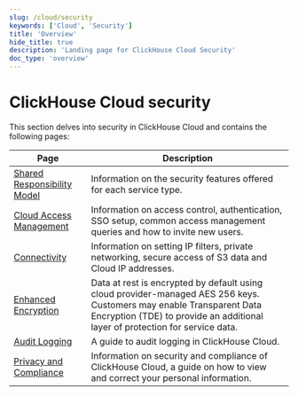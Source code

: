 ```yaml
---
slug: /cloud/security
keywords: ['Cloud', 'Security']
title: 'Overview'
hide_title: true
description: 'Landing page for ClickHouse Cloud Security'
doc_type: 'overview'
---
```


# ClickHouse Cloud security

This section delves into security in ClickHouse Cloud and contains the following pages:

| Page                                                          | Description                                                                                                                                                                                           |
|---------------------------------------------------------------|-------------------------------------------------------------------------------------------------------------------------------------------------------------------------------------------------------|
| [Shared Responsibility Model](shared-responsibility-model.md) | Information on the security features offered for each service type.                                                                                                                                   |
| [Cloud Access Management](cloud-access-management/index.md)   | Information on access control, authentication, SSO setup, common access management queries and how to invite new users.                                                                               |
| [Connectivity](connectivity-overview.md)                      | Information on setting IP filters, private networking, secure access of S3 data and Cloud IP addresses.                                                                                               |
| [Enhanced Encryption](cmek.md)                                | Data at rest is encrypted by default using cloud provider-managed AES 256 keys. Customers may enable Transparent Data Encryption (TDE) to provide an additional layer of protection for service data. |
| [Audit Logging](audit-logging.md)                             | A guide to audit logging in ClickHouse Cloud.                                                                                                                                                         |
| [Privacy and Compliance](privacy-compliance-overview.md)      | Information on security and compliance of ClickHouse Cloud, a guide on how to view and correct your personal information.                                                                             |
